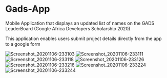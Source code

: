 # Gads-App
Mobile Application that displays an updated list of names on the GADS LeaderBoard (Google Africa Developers Scholarship 2020)

This application enables users submit project details directly from the app to a google form


![Screenshot_20201106-233103](https://user-images.githubusercontent.com/61974682/98421355-788c4880-2089-11eb-9eba-093b2fc7fa05.png)
![Screenshot_20201106-233111](https://user-images.githubusercontent.com/61974682/98421362-79bd7580-2089-11eb-979e-375f7d431a32.png)
![Screenshot_20201106-233118](https://user-images.githubusercontent.com/61974682/98421365-7aeea280-2089-11eb-9599-c6512edce975.png)
![Screenshot_20201106-233126](https://user-images.githubusercontent.com/61974682/98421366-7b873900-2089-11eb-827b-14824afcc6e1.png)
![Screenshot_20201106-233216](https://user-images.githubusercontent.com/61974682/98421370-7d50fc80-2089-11eb-84d6-be9c5ee7756e.png)
![Screenshot_20201106-233224](https://user-images.githubusercontent.com/61974682/98421371-7d50fc80-2089-11eb-8fc1-ca5d2e849c6e.png)
![Screenshot_20201106-233244](https://user-images.githubusercontent.com/61974682/98421372-7de99300-2089-11eb-8ba7-d3b04b80f47d.png)







